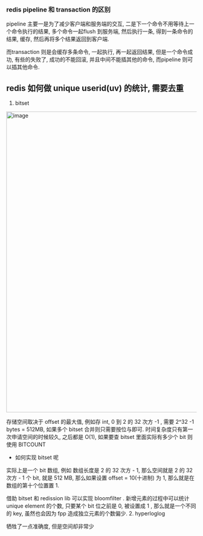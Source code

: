 
### redis pipeline 和 transaction 的区别
pipeline 主要一是为了减少客户端和服务端的交互, 二是下一个命令不用等待上一个命令执行的结果, 多个命令一起flush 到服务端, 然后执行一条, 得到一条命令的结果, 缓存, 然后再将多个结果返回到客户端. 

而transaction 则是会缓存多条命令, 一起执行, 再一起返回结果, 但是一个命令成功, 有些的失败了, 成功的不能回滚, 并且中间不能插其他的命令, 而pipeline 则可以插其他命令.

## redis 如何做 unique userid(uv) 的统计, 需要去重
1. bitset
<img width="794" alt="image" src="https://user-images.githubusercontent.com/20329409/233603506-1e0ae876-d2c1-4caf-9f75-3a040eb062a1.png">

存储空间取决于 offset 的最大值, 例如存 int, 0 到 2 的 32 次方 -1 , 需要 2^32 -1 bytes =  512MB, 如果多个 bitset 合并则只需要按位与即可. 
时间复杂度只有第一次申请空间的时候较久, 之后都是 O(1), 如果要查 bitset 里面实际有多少个 bit 则使用 BITCOUNT

* 如何实现 bitset 呢

实际上是一个 bit 数组, 例如 数组长度是 2 的 32 次方 - 1, 那么空间就是  2 的 32 次方 - 1 个 bit, 就是 512 MB, 那么如果设置 offset = 10(十进制) 为 1, 那么就是在数组的第十个位置置 1. 

借助 bitset 和 redission lib 可以实现 bloomfilter .
新增元素的过程中可以统计 unique element 的个数, 只要某个 bit 位之前是 0, 被设置成 1 , 那么就是一个不同的 key, 虽然也会因为 fpp 造成独立元素的个数偏少.
2. hyperloglog

牺牲了一点准确度, 但是空间却非常少
